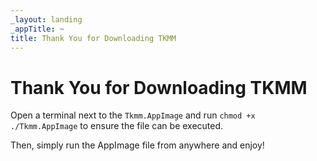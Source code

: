 ```yaml
---
_layout: landing
_appTitle: ~
title: Thank You for Downloading TKMM
---
```


# Thank You for Downloading TKMM

Open a terminal next to the `Tkmm.AppImage` and run `chmod +x ./Tkmm.AppImage` to ensure the file can be executed.

Then, simply run the AppImage file from anywhere and enjoy!
